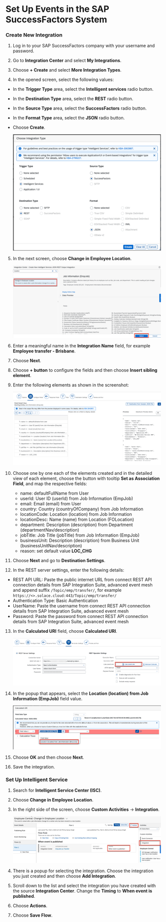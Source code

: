 # Set Up Events in the SAP SuccessFactors System

### Create New Integration

1. Log in to your SAP SuccessFactors company with your username and password.

2. Go to **Integration Center** and select **My Integrations**.

3. Choose **+ Create** and select **More Integration Types**.

4. In the opened screen, select the following values:

- In the **Trigger Type** area, select the **Intelligent services** radio button.

- In the **Destination Type** area, select the **REST** radio button.

- In the **Source Type** area, select the **SuccessFactors** radio button.

- In the **Format Type** area, select the **JSON** radio button.

- Choose **Create**.

    ![setup1](./images/setup1.png)

5. In the next screen, choose **Change in Employee Location**.

    ![setup2](./images/setup2.png)

6. Enter a meaningful name in the **Integration Name** field, for example **Employee transfer - Brisbane**.

7. Choose **Next**.

8. Choose **+ button** to configure the fields and then choose **Insert sibling element**.

9. Enter the following elements as shown in the screenshot:

    ![setup3](./images/setup3.png)

10. Choose one by one each of the elements created and in the detailed view of each element, choose the button with tooltip **Set as Association Field**, and map the respective fields:

    - name: defaultFullName from User
    - userId: User ID (userId) from Job Information (EmpJob)
    - email: Email (email) from User
    - country: Country (countryOfCompany) from Job Information
    - locationCode: Location (location) from Job Information
    - locationDesc: Name (name) from Location (FOLocation)
    - department: Description (description) from Department (departmentNav/description)
    - jobTitle: Job Title (jobTitle) from Job Information (EmpJob)
    - businessUnit: Description (description) from Business Unit (businessUnitNav/description)
    - reason: set default value **LOC_CHG**

11. Choose **Next** and go to **Destination Settings**.

12. In the REST server settings, enter the following details:

- REST API URL: Paste the public internet URL from connect REST API connection details from SAP Integration Suite, advanced event mesh and append suffix `/Topic/emp/transfer/`, for example `https://<>.solace.cloud:443/Topic/emp/transfer/`
- Authentication Type: Basic Authentication
- UserName: Paste the username from connect REST API connection details from SAP Integration Suite, advanced event mesh
- Password: Paste the password from connect REST API connection details from SAP Integration Suite, advanced event mesh

13. In the **Calculated URI** field, choose **Calculated URI**.

    ![setup4](./images/setup4.png)

14. In the popup that appears, select the **Location (location) from Job Information (EmpJob)** field value.

    ![setup5](./images/setup5.png)

15. Choose **OK** and then choose **Next**.

16. Save the integration.

### Set Up Intelligent Service

1. Search for **Intelligent Service Center (ISC)**.

2. Choose **Change in Employee Location**.

3. In the right side of the screen, choose **Custom Activities** &rarr; **Integration**.

    ![setup6](./images/setup6.png)

4. There is a popup for selecting the integration. Choose the integration you just created and then choose **Add Integration**.

5. Scroll down to the list and select the integration you have created with the source **Integration Center**. Change the **Timing** to **When event is published**.

6. Choose **Actions**.

7. Choose **Save Flow**.
